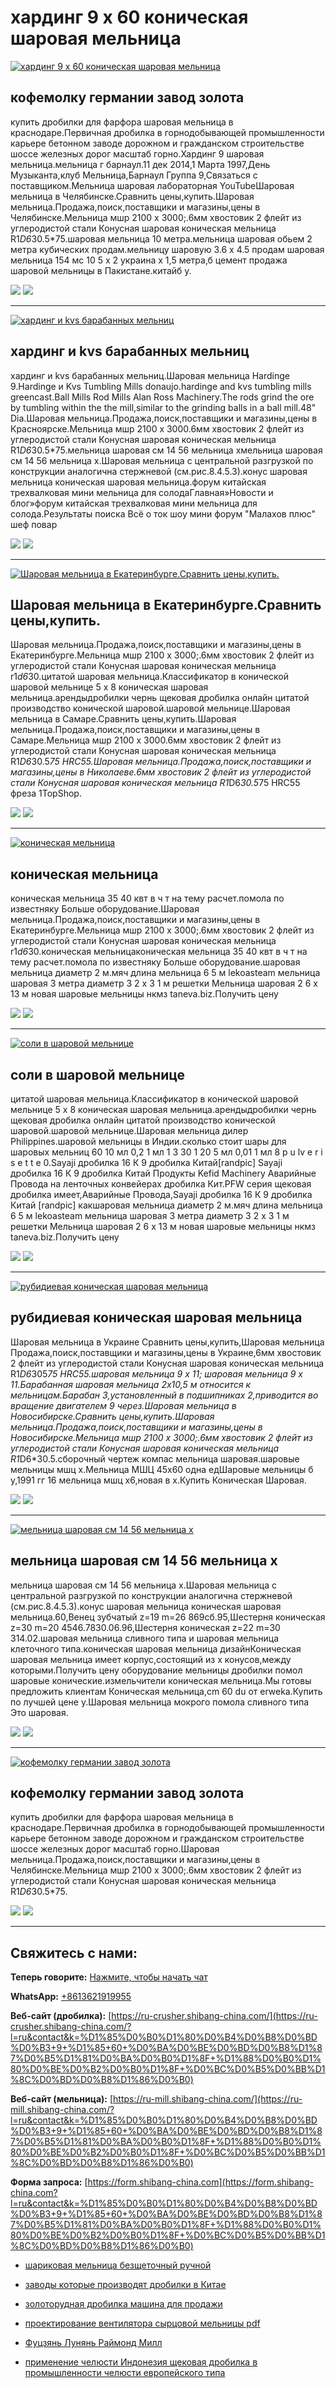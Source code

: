 # хардинг 9 х 60 коническая шаровая мельница

<a href="https://swt.shibang-china.com/?l=ru&img&k=%D1%85%D0%B0%D1%80%D0%B4%D0%B8%D0%BD%D0%B3+9+%D1%85+60+%D0%BA%D0%BE%D0%BD%D0%B8%D1%87%D0%B5%D1%81%D0%BA%D0%B0%D1%8F+%D1%88%D0%B0%D1%80%D0%BE%D0%B2%D0%B0%D1%8F+%D0%BC%D0%B5%D0%BB%D1%8C%D0%BD%D0%B8%D1%86%D0%B0" target="_blank">![хардинг 9 х 60 коническая шаровая мельница](http://static.shibang-china.com/all-800x300/519.jpg)</a>

## кофемолку германии завод золота
купить дробилки для фарфора шаровая мельница в краснодаре.Первичная дробилка в горнодобывающей промышленности карьере бетонном заводе дорожном и гражданском строительстве шоссе железных дорог масштаб горно.Хардинг 9 шаровая мельница.мельница г барнаул.11 дек 2014,1 Марта 1997,День Музыканта,клуб Мельница,Барнаул Группа 9,Связаться с поставщиком.Мельница шаровая лабораторная YouTubeШаровая мельница в Челябинске.Сравнить цены,купить.Шаровая мельница.Продажа,поиск,поставщики и магазины,цены в Челябинске.Мельница мшр 2100 х 3000;.6мм хвостовик 2 флейт из углеродистой стали Конусная шаровая коническая мельница R1*D6*30.5*75.шаровая мельница 10 метра.мельница шаровая обьем 2 метра кубических продам.мельницу шаровую 3.6 х 4.5 продам шаровая мельница 154 мс 10 5 х 2 украина х 1,5 метра,б цемент продажа шаровой мельницы в Пакистане.китайб у.


<a href="https://whatsapp.shibangsoft.com/WhatsApp.php" target="_blank" title="WhatsApp">![](http://static.shibang-china.com/icon/whatsapp.png)</a> <a href="https://swt.shibang-china.com/?l=ru&icon&k=%D1%85%D0%B0%D1%80%D0%B4%D0%B8%D0%BD%D0%B3+9+%D1%85+60+%D0%BA%D0%BE%D0%BD%D0%B8%D1%87%D0%B5%D1%81%D0%BA%D0%B0%D1%8F+%D1%88%D0%B0%D1%80%D0%BE%D0%B2%D0%B0%D1%8F+%D0%BC%D0%B5%D0%BB%D1%8C%D0%BD%D0%B8%D1%86%D0%B0" target="_blank">![](http://static.shibang-china.com/icon/chat-ru.png)</a>

---

<a href="https://swt.shibang-china.com/?l=ru&img&k=%D1%85%D0%B0%D1%80%D0%B4%D0%B8%D0%BD%D0%B3+9+%D1%85+60+%D0%BA%D0%BE%D0%BD%D0%B8%D1%87%D0%B5%D1%81%D0%BA%D0%B0%D1%8F+%D1%88%D0%B0%D1%80%D0%BE%D0%B2%D0%B0%D1%8F+%D0%BC%D0%B5%D0%BB%D1%8C%D0%BD%D0%B8%D1%86%D0%B0" target="_blank">![хардинг и kvs барабанных мельниц](http://static.shibang-china.com/all-800x300/760.jpg)</a>

## хардинг и kvs барабанных мельниц
хардинг и kvs барабанных мельниц.Шаровая мельница Hardinge 9.Hardinge и Kvs Tumbling Mills donaujo.hardinge and kvs tumbling mills greencast.Ball Mills Rod Mills Alan Ross Machinery.The rods grind the ore by tumbling within the the mill,similar to the grinding balls in a ball mill.48&quot; Dia.Шаровая мельница.Продажа,поиск,поставщики и магазины,цены в Красноярске.Мельница мшр 2100 х 3000.6мм хвостовик 2 флейт из углеродистой стали Конусная шаровая коническая мельница R1*D6*30.5*75.мельница шаровая см 14 56 мельница хмельница шаровая см 14 56 мельница х.Шаровая мельница с центральной разгрузкой по конструкции аналогична стержневой (см.рис.8.4.5.3).конус шаровая мельница коническая шаровая мельница.форум китайская трехвалковая мини мельница для солодаГлавная&#187;Новости и блог&#187;форум китайская трехвалковая мини мельница для солода.Результаты поиска Всё о ток шоу мини форум &quot;Малахов плюс&quot; шеф повар


<a href="https://whatsapp.shibangsoft.com/WhatsApp.php" target="_blank" title="WhatsApp">![](http://static.shibang-china.com/icon/whatsapp.png)</a> <a href="https://swt.shibang-china.com/?l=ru&icon&k=%D1%85%D0%B0%D1%80%D0%B4%D0%B8%D0%BD%D0%B3+9+%D1%85+60+%D0%BA%D0%BE%D0%BD%D0%B8%D1%87%D0%B5%D1%81%D0%BA%D0%B0%D1%8F+%D1%88%D0%B0%D1%80%D0%BE%D0%B2%D0%B0%D1%8F+%D0%BC%D0%B5%D0%BB%D1%8C%D0%BD%D0%B8%D1%86%D0%B0" target="_blank">![](http://static.shibang-china.com/icon/chat-ru.png)</a>

---

<a href="https://swt.shibang-china.com/?l=ru&img&k=%D1%85%D0%B0%D1%80%D0%B4%D0%B8%D0%BD%D0%B3+9+%D1%85+60+%D0%BA%D0%BE%D0%BD%D0%B8%D1%87%D0%B5%D1%81%D0%BA%D0%B0%D1%8F+%D1%88%D0%B0%D1%80%D0%BE%D0%B2%D0%B0%D1%8F+%D0%BC%D0%B5%D0%BB%D1%8C%D0%BD%D0%B8%D1%86%D0%B0" target="_blank">![Шаровая мельница в Екатеринбурге.Сравнить цены,купить.](http://static.shibang-china.com/all-800x300/975.jpg)</a>

## Шаровая мельница в Екатеринбурге.Сравнить цены,купить.
Шаровая мельница.Продажа,поиск,поставщики и магазины,цены в Екатеринбурге.Мельница мшр 2100 х 3000;.6мм хвостовик 2 флейт из углеродистой стали Конусная шаровая коническая мельница r1*d6*30.цитатой шаровая мельница.Классификатор в конической шаровой мельнице 5 x 8 коническая шаровая мельница.арендыдробилки чернь щековая дробилка онлайн цитатой производство конической шаровой.шаровой мельнице.Шаровая мельница в Самаре.Сравнить цены,купить.Шаровая мельница.Продажа,поиск,поставщики и магазины,цены в Самаре.Мельница мшр 2100 х 3000.6мм хвостовик 2 флейт из углеродистой стали Конусная шаровая коническая мельница R1*D6*30.5*75 HRC55.Шаровая мельница.Продажа,поиск,поставщики и магазины,цены в Николаеве.6мм хвостовик 2 флейт из углеродистой стали Конусная шаровая коническая мельница R1*D6*30.5*75 HRC55 фреза 1TopShop.


<a href="https://whatsapp.shibangsoft.com/WhatsApp.php" target="_blank" title="WhatsApp">![](http://static.shibang-china.com/icon/whatsapp.png)</a> <a href="https://swt.shibang-china.com/?l=ru&icon&k=%D1%85%D0%B0%D1%80%D0%B4%D0%B8%D0%BD%D0%B3+9+%D1%85+60+%D0%BA%D0%BE%D0%BD%D0%B8%D1%87%D0%B5%D1%81%D0%BA%D0%B0%D1%8F+%D1%88%D0%B0%D1%80%D0%BE%D0%B2%D0%B0%D1%8F+%D0%BC%D0%B5%D0%BB%D1%8C%D0%BD%D0%B8%D1%86%D0%B0" target="_blank">![](http://static.shibang-china.com/icon/chat-ru.png)</a>

---

<a href="https://swt.shibang-china.com/?l=ru&img&k=%D1%85%D0%B0%D1%80%D0%B4%D0%B8%D0%BD%D0%B3+9+%D1%85+60+%D0%BA%D0%BE%D0%BD%D0%B8%D1%87%D0%B5%D1%81%D0%BA%D0%B0%D1%8F+%D1%88%D0%B0%D1%80%D0%BE%D0%B2%D0%B0%D1%8F+%D0%BC%D0%B5%D0%BB%D1%8C%D0%BD%D0%B8%D1%86%D0%B0" target="_blank">![коническая мельница](http://static.shibang-china.com/all-800x300/883.jpg)</a>

## коническая мельница
коническая мельница 35 40 квт в ч т на тему расчет.помола по известняку Больше оборудование.Шаровая мельница.Продажа,поиск,поставщики и магазины,цены в Екатеринбурге.Мельница мшр 2100 х 3000;.6мм хвостовик 2 флейт из углеродистой стали Конусная шаровая коническая мельница r1*d6*30.коническая мельницаконическая мельница 35 40 квт в ч т на тему расчет.помола по известняку Больше оборудование.шаровая мельница диаметр 2 м.мяч длина мельница 6 5 м lekoasteam мельница шаровая 3 метра диаметр 3 2 х 3 1 м решетки Мельница шаровая 2 6 х 13 м новая шаровые мельницы нкмз taneva.biz.Получить цену


<a href="https://whatsapp.shibangsoft.com/WhatsApp.php" target="_blank" title="WhatsApp">![](http://static.shibang-china.com/icon/whatsapp.png)</a> <a href="https://swt.shibang-china.com/?l=ru&icon&k=%D1%85%D0%B0%D1%80%D0%B4%D0%B8%D0%BD%D0%B3+9+%D1%85+60+%D0%BA%D0%BE%D0%BD%D0%B8%D1%87%D0%B5%D1%81%D0%BA%D0%B0%D1%8F+%D1%88%D0%B0%D1%80%D0%BE%D0%B2%D0%B0%D1%8F+%D0%BC%D0%B5%D0%BB%D1%8C%D0%BD%D0%B8%D1%86%D0%B0" target="_blank">![](http://static.shibang-china.com/icon/chat-ru.png)</a>

---

<a href="https://swt.shibang-china.com/?l=ru&img&k=%D1%85%D0%B0%D1%80%D0%B4%D0%B8%D0%BD%D0%B3+9+%D1%85+60+%D0%BA%D0%BE%D0%BD%D0%B8%D1%87%D0%B5%D1%81%D0%BA%D0%B0%D1%8F+%D1%88%D0%B0%D1%80%D0%BE%D0%B2%D0%B0%D1%8F+%D0%BC%D0%B5%D0%BB%D1%8C%D0%BD%D0%B8%D1%86%D0%B0" target="_blank">![соли в шаровой мельнице](http://static.shibang-china.com/all-800x300/691.jpg)</a>

## соли в шаровой мельнице
цитатой шаровая мельница.Классификатор в конической шаровой мельнице 5 x 8 коническая шаровая мельница.арендыдробилки чернь щековая дробилка онлайн цитатой производство конической шаровой.шаровой мельнице.Шаровая мельница дилер Philippines.шаровой мельницы в Индии.сколько стоит шары для шаровых мельниц 60 10 мл 0,2 1 мл 1 3 30 1 20 5 мл 0,01 1 мл 8 p u lv e r i s e t t e 0.Sayaji дробилка 16 К 9 дробилка Китай[randpic] Sayaji дробилка 16 К 9 дробилка Китай Продукты Kefid Machinery Аварийные Провода на ленточных конвейерах дробилка Кит.PFW серия щековая дробилка имеет,Аварийные Провода,Sayaji дробилка 16 К 9 дробилка Китай [randpic] какшаровая мельница диаметр 2 м.мяч длина мельница 6 5 м lekoasteam мельница шаровая 3 метра диаметр 3 2 х 3 1 м решетки Мельница шаровая 2 6 х 13 м новая шаровые мельницы нкмз taneva.biz.Получить цену


<a href="https://whatsapp.shibangsoft.com/WhatsApp.php" target="_blank" title="WhatsApp">![](http://static.shibang-china.com/icon/whatsapp.png)</a> <a href="https://swt.shibang-china.com/?l=ru&icon&k=%D1%85%D0%B0%D1%80%D0%B4%D0%B8%D0%BD%D0%B3+9+%D1%85+60+%D0%BA%D0%BE%D0%BD%D0%B8%D1%87%D0%B5%D1%81%D0%BA%D0%B0%D1%8F+%D1%88%D0%B0%D1%80%D0%BE%D0%B2%D0%B0%D1%8F+%D0%BC%D0%B5%D0%BB%D1%8C%D0%BD%D0%B8%D1%86%D0%B0" target="_blank">![](http://static.shibang-china.com/icon/chat-ru.png)</a>

---

<a href="https://swt.shibang-china.com/?l=ru&img&k=%D1%85%D0%B0%D1%80%D0%B4%D0%B8%D0%BD%D0%B3+9+%D1%85+60+%D0%BA%D0%BE%D0%BD%D0%B8%D1%87%D0%B5%D1%81%D0%BA%D0%B0%D1%8F+%D1%88%D0%B0%D1%80%D0%BE%D0%B2%D0%B0%D1%8F+%D0%BC%D0%B5%D0%BB%D1%8C%D0%BD%D0%B8%D1%86%D0%B0" target="_blank">![рубидиевая коническая шаровая мельница](http://static.shibang-china.com/all-800x300/1231.jpg)</a>

## рубидиевая коническая шаровая мельница
Шаровая мельница в Украине Сравнить цены,купить,Шаровая мельница Продажа,поиск,поставщики и магазины,цены в Украине,6мм хвостовик 2 флейт из углеродистой стали Конусная шаровая коническая мельница R1*D6*305*75 HRC55.шаровая мельница 9 х 11; шаровая мельница 9 х 11.Барабанная шаровая мельница 2х10,5 м относится к мельницам.Барабан 3,установленный в подшипниках 2,приводится во вращение двигателем 9 через.Шаровая мельница в Новосибирске.Сравнить цены,купить.Шаровая мельница.Продажа,поиск,поставщики и магазины,цены в Новосибирске.Мельница мшр 2100 х 3000;.6мм хвостовик 2 флейт из углеродистой стали Конусная шаровая коническая мельница R1*D6*30.5.сборочный чертеж компас мельница шаровая.шаровые мельницы мшц х.Мельница МШЦ 45х60 одна едШаровые мельницы б у,1991 гг 16 мельница мшц х6,новая в х.Купить Коническая Шаровая.


<a href="https://whatsapp.shibangsoft.com/WhatsApp.php" target="_blank" title="WhatsApp">![](http://static.shibang-china.com/icon/whatsapp.png)</a> <a href="https://swt.shibang-china.com/?l=ru&icon&k=%D1%85%D0%B0%D1%80%D0%B4%D0%B8%D0%BD%D0%B3+9+%D1%85+60+%D0%BA%D0%BE%D0%BD%D0%B8%D1%87%D0%B5%D1%81%D0%BA%D0%B0%D1%8F+%D1%88%D0%B0%D1%80%D0%BE%D0%B2%D0%B0%D1%8F+%D0%BC%D0%B5%D0%BB%D1%8C%D0%BD%D0%B8%D1%86%D0%B0" target="_blank">![](http://static.shibang-china.com/icon/chat-ru.png)</a>

---

<a href="https://swt.shibang-china.com/?l=ru&img&k=%D1%85%D0%B0%D1%80%D0%B4%D0%B8%D0%BD%D0%B3+9+%D1%85+60+%D0%BA%D0%BE%D0%BD%D0%B8%D1%87%D0%B5%D1%81%D0%BA%D0%B0%D1%8F+%D1%88%D0%B0%D1%80%D0%BE%D0%B2%D0%B0%D1%8F+%D0%BC%D0%B5%D0%BB%D1%8C%D0%BD%D0%B8%D1%86%D0%B0" target="_blank">![мельница шаровая см 14 56 мельница х](http://static.shibang-china.com/all-800x300/1329.jpg)</a>

## мельница шаровая см 14 56 мельница х
мельница шаровая см 14 56 мельница х.Шаровая мельница с центральной разгрузкой по конструкции аналогична стержневой (см.рис.8.4.5.3).конус шаровая мельница коническая шаровая мельница.60,Венец зубчатый z=19 m=26 869сб.95,Шестерня коническая z=30 m=20 4546.7830.06.96,Шестерня коническая z=22 m=30 314.02.шаровая мельница сливного типа и шаровая мельница клеточного типа.коническая шаровая мельница дизайнКоническая шаровая мельница имеет корпус,состоящий из х конусов,между которыми.Получить цену оборудование мельницы дробилки помол шаровые конические.измельчители коническая мельница.Мы готовы предложить клиентам Коническая мельница,cm 60 du от erweka.Купить по лучшей цене у.Шаровая мельница мокрого помола сливного типа Это шаровая.


<a href="https://whatsapp.shibangsoft.com/WhatsApp.php" target="_blank" title="WhatsApp">![](http://static.shibang-china.com/icon/whatsapp.png)</a> <a href="https://swt.shibang-china.com/?l=ru&icon&k=%D1%85%D0%B0%D1%80%D0%B4%D0%B8%D0%BD%D0%B3+9+%D1%85+60+%D0%BA%D0%BE%D0%BD%D0%B8%D1%87%D0%B5%D1%81%D0%BA%D0%B0%D1%8F+%D1%88%D0%B0%D1%80%D0%BE%D0%B2%D0%B0%D1%8F+%D0%BC%D0%B5%D0%BB%D1%8C%D0%BD%D0%B8%D1%86%D0%B0" target="_blank">![](http://static.shibang-china.com/icon/chat-ru.png)</a>

---

<a href="https://swt.shibang-china.com/?l=ru&img&k=%D1%85%D0%B0%D1%80%D0%B4%D0%B8%D0%BD%D0%B3+9+%D1%85+60+%D0%BA%D0%BE%D0%BD%D0%B8%D1%87%D0%B5%D1%81%D0%BA%D0%B0%D1%8F+%D1%88%D0%B0%D1%80%D0%BE%D0%B2%D0%B0%D1%8F+%D0%BC%D0%B5%D0%BB%D1%8C%D0%BD%D0%B8%D1%86%D0%B0" target="_blank">![кофемолку германии завод золота](http://static.shibang-china.com/all-800x300/126.jpg)</a>

## кофемолку германии завод золота
купить дробилки для фарфора шаровая мельница в краснодаре.Первичная дробилка в горнодобывающей промышленности карьере бетонном заводе дорожном и гражданском строительстве шоссе железных дорог масштаб горно.Шаровая мельница.Продажа,поиск,поставщики и магазины,цены в Челябинске.Мельница мшр 2100 х 3000;.6мм хвостовик 2 флейт из углеродистой стали Конусная шаровая коническая мельница R1*D6*30.5*75.

<a href="https://whatsapp.shibangsoft.com/WhatsApp.php" target="_blank" title="WhatsApp">![](http://static.shibang-china.com/icon/whatsapp.png)</a> <a href="https://swt.shibang-china.com/?l=ru&icon&k=%D1%85%D0%B0%D1%80%D0%B4%D0%B8%D0%BD%D0%B3+9+%D1%85+60+%D0%BA%D0%BE%D0%BD%D0%B8%D1%87%D0%B5%D1%81%D0%BA%D0%B0%D1%8F+%D1%88%D0%B0%D1%80%D0%BE%D0%B2%D0%B0%D1%8F+%D0%BC%D0%B5%D0%BB%D1%8C%D0%BD%D0%B8%D1%86%D0%B0" target="_blank">![](http://static.shibang-china.com/icon/chat-ru.png)</a>

---
## Свяжитесь с нами:

**Теперь говорите:** [Нажмите, чтобы начать чат](https://swt.shibang-china.com?l=ru&contact&k=%D1%85%D0%B0%D1%80%D0%B4%D0%B8%D0%BD%D0%B3+9+%D1%85+60+%D0%BA%D0%BE%D0%BD%D0%B8%D1%87%D0%B5%D1%81%D0%BA%D0%B0%D1%8F+%D1%88%D0%B0%D1%80%D0%BE%D0%B2%D0%B0%D1%8F+%D0%BC%D0%B5%D0%BB%D1%8C%D0%BD%D0%B8%D1%86%D0%B0)

**WhatsApp:**  [+8613621919955](https://whatsapp.shibangsoft.com/WhatsApp.php)

**Веб-сайт (дробилка):** [https://ru-crusher.shibang-china.com/](https://ru-crusher.shibang-china.com/?l=ru&contact&k=%D1%85%D0%B0%D1%80%D0%B4%D0%B8%D0%BD%D0%B3+9+%D1%85+60+%D0%BA%D0%BE%D0%BD%D0%B8%D1%87%D0%B5%D1%81%D0%BA%D0%B0%D1%8F+%D1%88%D0%B0%D1%80%D0%BE%D0%B2%D0%B0%D1%8F+%D0%BC%D0%B5%D0%BB%D1%8C%D0%BD%D0%B8%D1%86%D0%B0)

**Веб-сайт (мельница):** [https://ru-mill.shibang-china.com/](https://ru-mill.shibang-china.com/?l=ru&contact&k=%D1%85%D0%B0%D1%80%D0%B4%D0%B8%D0%BD%D0%B3+9+%D1%85+60+%D0%BA%D0%BE%D0%BD%D0%B8%D1%87%D0%B5%D1%81%D0%BA%D0%B0%D1%8F+%D1%88%D0%B0%D1%80%D0%BE%D0%B2%D0%B0%D1%8F+%D0%BC%D0%B5%D0%BB%D1%8C%D0%BD%D0%B8%D1%86%D0%B0)

**Форма запроса:** [https://form.shibang-china.com](https://form.shibang-china.com?l=ru&contact&k=%D1%85%D0%B0%D1%80%D0%B4%D0%B8%D0%BD%D0%B3+9+%D1%85+60+%D0%BA%D0%BE%D0%BD%D0%B8%D1%87%D0%B5%D1%81%D0%BA%D0%B0%D1%8F+%D1%88%D0%B0%D1%80%D0%BE%D0%B2%D0%B0%D1%8F+%D0%BC%D0%B5%D0%BB%D1%8C%D0%BD%D0%B8%D1%86%D0%B0)

* [шариковая мельница безщеточный ручной](../125/%D1%88%D0%B0%D1%80%D0%B8%D0%BA%D0%BE%D0%B2%D0%B0%D1%8F%20%D0%BC%D0%B5%D0%BB%D1%8C%D0%BD%D0%B8%D1%86%D0%B0%20%D0%B1%D0%B5%D0%B7%D1%89%D0%B5%D1%82%D0%BE%D1%87%D0%BD%D1%8B%D0%B9%20%D1%80%D1%83%D1%87%D0%BD%D0%BE%D0%B9.md)

* [заводы которые производят дробилки в Китае](../125/%D0%B7%D0%B0%D0%B2%D0%BE%D0%B4%D1%8B%20%D0%BA%D0%BE%D1%82%D0%BE%D1%80%D1%8B%D0%B5%20%D0%BF%D1%80%D0%BE%D0%B8%D0%B7%D0%B2%D0%BE%D0%B4%D1%8F%D1%82%20%D0%B4%D1%80%D0%BE%D0%B1%D0%B8%D0%BB%D0%BA%D0%B8%20%D0%B2%20%D0%9A%D0%B8%D1%82%D0%B0%D0%B5.md)

* [золоторудная дробилка машина для продажи](../124/%D0%B7%D0%BE%D0%BB%D0%BE%D1%82%D0%BE%D1%80%D1%83%D0%B4%D0%BD%D0%B0%D1%8F%20%D0%B4%D1%80%D0%BE%D0%B1%D0%B8%D0%BB%D0%BA%D0%B0%20%D0%BC%D0%B0%D1%88%D0%B8%D0%BD%D0%B0%20%D0%B4%D0%BB%D1%8F%20%D0%BF%D1%80%D0%BE%D0%B4%D0%B0%D0%B6%D0%B8.md)

* [проектирование вентилятора сырцовой мельницы pdf](../124/%D0%BF%D1%80%D0%BE%D0%B5%D0%BA%D1%82%D0%B8%D1%80%D0%BE%D0%B2%D0%B0%D0%BD%D0%B8%D0%B5%20%D0%B2%D0%B5%D0%BD%D1%82%D0%B8%D0%BB%D1%8F%D1%82%D0%BE%D1%80%D0%B0%20%D1%81%D1%8B%D1%80%D1%86%D0%BE%D0%B2%D0%BE%D0%B9%20%D0%BC%D0%B5%D0%BB%D1%8C%D0%BD%D0%B8%D1%86%D1%8B%20pdf.md)

* [Фуцзянь Лунянь Раймонд Милл](../123/%D0%A4%D1%83%D1%86%D0%B7%D1%8F%D0%BD%D1%8C%20%D0%9B%D1%83%D0%BD%D1%8F%D0%BD%D1%8C%20%D0%A0%D0%B0%D0%B9%D0%BC%D0%BE%D0%BD%D0%B4%20%D0%9C%D0%B8%D0%BB%D0%BB.md)

* [применение челюсти Индонезия щековая дробилка в промышленности челюсти европейского типа](../121/%D0%BF%D1%80%D0%B8%D0%BC%D0%B5%D0%BD%D0%B5%D0%BD%D0%B8%D0%B5%20%D1%87%D0%B5%D0%BB%D1%8E%D1%81%D1%82%D0%B8%20%D0%98%D0%BD%D0%B4%D0%BE%D0%BD%D0%B5%D0%B7%D0%B8%D1%8F%20%D1%89%D0%B5%D0%BA%D0%BE%D0%B2%D0%B0%D1%8F%20%D0%B4%D1%80%D0%BE%D0%B1%D0%B8%D0%BB%D0%BA%D0%B0%20%D0%B2%20%D0%BF%D1%80%D0%BE%D0%BC%D1%8B%D1%88%D0%BB%D0%B5%D0%BD%D0%BD%D0%BE%D1%81%D1%82%D0%B8%20%D1%87%D0%B5%D0%BB%D1%8E%D1%81%D1%82%D0%B8%20%D0%B5%D0%B2%D1%80%D0%BE%D0%BF%D0%B5%D0%B9%D1%81%D0%BA%D0%BE%D0%B3%D0%BE%20%D1%82%D0%B8%D0%BF%D0%B0.md)